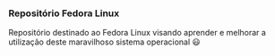 ### Repositório Fedora Linux

Repositório destinado ao Fedora Linux visando aprender e melhorar a utilização deste maravilhoso sistema operacional 😃
